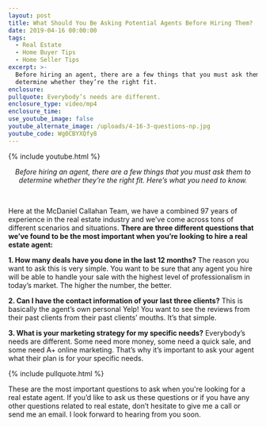 ```yaml
---
layout: post
title: What Should You Be Asking Potential Agents Before Hiring Them?
date: 2019-04-16 00:00:00
tags:
  - Real Estate
  - Home Buyer Tips
  - Home Seller Tips
excerpt: >-
  Before hiring an agent, there are a few things that you must ask them to
  determine whether they’re the right fit.
enclosure:
pullquote: Everybody’s needs are different.
enclosure_type: video/mp4
enclosure_time:
use_youtube_image: false
youtube_alternate_image: /uploads/4-16-3-questions-np.jpg
youtube_code: Wg0CBYXQfy8
---
```


{% include youtube.html %}

<center><em>Before hiring an agent, there are a few things that you must ask them to determine whether they&rsquo;re the right fit. Here&rsquo;s what you need to know.</em></center>

 

Here at the McDaniel Callahan Team, we have a combined 97 years of experience in the real estate industry and we’ve come across tons of different scenarios and situations. **There are three different questions that we’ve found to be the most important when you’re looking to hire a real estate agent:**

**1\. How many deals have you done in the last 12 months?** The reason you want to ask this is very simple. You want to be sure that any agent you hire will be able to handle your sale with the highest level of professionalism in today’s market. The higher the number, the better.

**2\. Can I have the contact information of your last three clients?** This is basically the agent’s own personal Yelp\! You want to see the reviews from their past clients from their past clients’ mouths. It’s that simple.

**3\. What is your marketing strategy for my specific needs?** Everybody’s needs are different. Some need more money, some need a quick sale, and some need A+ online marketing. That’s why it’s important to ask your agent what their plan is for your specific needs.

{% include pullquote.html %}

These are the most important questions to ask when you're looking for a real estate agent. If you’d like to ask us these questions or if you have any other questions related to real estate, don’t hesitate to give me a call or send me an email. I look forward to hearing from you soon.